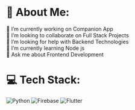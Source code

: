 # 💫 About Me:
🔭 I’m currently working on Companion App<br>👯 I’m looking to collaborate on Full Stack Projects<br>🤝 I’m looking for help with Backend Technologies<br>🌱 I’m currently learning Node js<br>💬 Ask me about Frontend Development

# 💻 Tech Stack:
![Python](https://img.shields.io/badge/python-3670A0?style=for-the-badge&logo=python&logoColor=ffdd54) ![Firebase](https://img.shields.io/badge/firebase-%23039BE5.svg?style=for-the-badge&logo=firebase) ![Flutter](https://img.shields.io/badge/Flutter-%2302569B.svg?style=for-the-badge&logo=Flutter&logoColor=white)

<!-- Proudly created with GPRM ( https://gprm.itsvg.in ) -->
